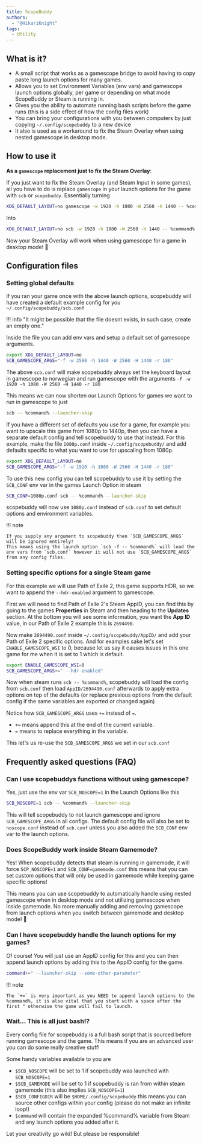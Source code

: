 ```yaml
---
title: ScopeBuddy
authors:
  - "@HikariKnight"
tags:
  - Utility
---
```


## What is it?

- A small script that works as a gamescope bridge to avoid having to copy paste long launch options for many games.
- Allows you to set Environment Variables (env vars) and gamescope launch options globally, per game or depending on what mode ScopeBuddy or Steam is running in.
- Gives you the ability to automate running bash scripts before the game runs (this is a side effect of how the config files work)
- You can bring your configurations with you between computers by just copying `~/.config/scopebuddy` to a new device
- It also is used as a workaround to fix the Steam Overlay when using nested gamescope in desktop mode.

## How to use it

**As a `gamescope` replacement just to fix the Steam Overlay**:

If you just want to fix the Steam Overlay (and Steam Input in some games), all you have to do is replace `gamescope` in your launch options for the game with `scb` or `scopebuddy`.
Essentially turning

```bash
XDG_DEFAULT_LAYOUT=no gamescope -w 1920 -h 1080 -W 2560 -H 1440 -- %command% --launcher-skip
```

Into

```bash
XDG_DEFAULT_LAYOUT=no scb -w 1920 -h 1080 -W 2560 -H 1440 -- %command% --launcher-skip
```

Now your Steam Overlay will work when using gamescope for a game in desktop mode! 🎉

## Configuration files

### Setting global defaults

If you ran your game once with the above launch options, scopebuddy will have created a default example config for you `~/.config/scopebuddy/scb.conf`

!!! info "It might be possible that the file doesnt exists, in such case, create an empty one."

Inside the file you can add env vars and setup a default set of gamescope arguments.

```bash
export XDG_DEFAULT_LAYOUT=no
SCB_GAMESCOPE_ARGS="-f -w 2560 -h 1440 -W 2560 -H 1440 -r 180"
```

The above `scb.conf` will make scopebuddy always set the keyboard layout in gamescope to norwegian and run gamescope with the arguments `-f -w 1920 -h 1080 -W 2560 -H 1440 -r 180`

This means we can now shorten our Launch Options for games we want to run in gamescope to just

```bash
scb -- %command% --launcher-skip
```

If you have a different set of defaults you use for a game, for example you want to upscale this game from 1080p to 1440p, then you can have a separate default config and tell scopebuddy to use that instead.
For this example, make the file `1080p.conf` inside `~/.config/scopebuddy/` and add defaults specific to what you want to use for upscaling from 1080p.

```bash
export XDG_DEFAULT_LAYOUT=no
SCB_GAMESCOPE_ARGS="-f -w 1920 -h 1080 -W 2560 -H 1440 -r 180"
```

To use this new config you can tell scopebuddy to use it by setting the `SCB_CONF` env var in the games Launch Option in steam

```bash
SCB_CONF=1080p.conf scb -- %command% --launcher-skip
```

scopebuddy will now use `1080p.conf` instead of `scb.conf` to set default options and environment variables.

!!! note

    If you supply any argument to scopebuddy then `SCB_GAMESCOPE_ARGS` will be ignored entirely!
    This means using the launch option `scb -f -- %command%` will load the env vars from `scb.conf` however it will not use `SCB_GAMESCOPE_ARGS` from any config files.

### Setting specific options for a single Steam game

For this example we will use Path of Exile 2, this game supports HDR, so we want to append the `--hdr-enabled` argument to gamescope.

First we will need to find Path of Exile 2's Steam AppID, you can find this by going to the games **Properties** in Steam and then heading to the **Updates** section.
At the bottom you will see some information, you want the **App ID** value, in our Path of Exile 2 example this is `2694490`.

Now make `2694490.conf` inside `~/.config/scopebuddy/AppID/` and add your Path of Exile 2 specific options.
And for examples sake let's set `ENABLE_GAMESCOPE_WSI` to 0, because let us say it causes issues in this one game for me when it is set to 1 which is default.

```bash
export ENABLE_GAMESCOPE_WSI=0
SCB_GAMESCOPE_ARGS+=" --hdr-enabled"
```

Now when steam runs `scb -- %command%`, scopebuddy will load the config from `scb.conf` then load `AppID/2694490.conf` afterwards to apply extra options on top of the defaults (or replace previous options from the default config if the same variables are exported or changed again)

Notice how `SCB_GAMESCOPE_ARGS` uses `+=` instead of `=`.

- `+=` means append this at the end of the current variable.
- `=` means to replace everything in the variable.

This let's us re-use the `SCB_GAMESCOPE_ARGS` we set in our `scb.conf`

## Frequently asked questions (FAQ)

### Can I use scopebuddys functions without using gamescope?

Yes, just use the env var `SCB_NOSCOPE=1` in the Launch Options like this

```bash
SCB_NOSCOPE=1 scb -- %command% --launcher-skip
```

This will tell scopebuddy to not launch gamescope and ignore `SCB_GAMESCOPE_ARGS` in all configs.
The default config file will also be set to `noscope.conf` instead of `scb.conf` unless you also added the `SCB_CONF` env var to the launch options.

### Does ScopeBuddy work inside Steam Gamemode?

Yes!
When scopebuddy detects that steam is running in gamemode, it will force `SCP_NOSCOPE=1` and `SCB_CONF=gamemode.conf` this means that you can set custom options that will only be used in gamemode while keeping game specific options!

This means you can use scopebuddy to automatically handle using nested gamescope when in desktop mode and not utilizing gamescope when inside gamemode.
No more manually adding and removing gamescope from launch options when you switch between gamemode and desktop mode! 🎉

### Can I have scopebuddy handle the launch options for my games?

Of course! You will just use an AppID config for this and you can then append launch options by adding this to the AppID config for the game.

```bash
command+=" --launcher-skip --some-other-parameter"
```

!!! note

    The `+=` is very important as you NEED to append launch options to the %command%, it is also vital that you start with a space after the first " otherwise the game will fail to launch.

### Wait... This is all just bash!?

Every config file for scopebuddy is a full bash script that is sourced before running gamescope and the game. This means if you are an advanced user you can do some really creative stuff!

Some handy variables available to you are

- `$SCB_NOSCOPE` will be set to 1 if scopebuddy was launched with `SCB_NOSCOPE=1`
- `$SCB_GAMEMODE` will be set to 1 if scopebuddy is ran from within steam gamemode (this also implies `SCB_NOSCOPE=1`)
- `$SCB_CONFIGDIR` will be `$HOME/.config/scopebuddy` this means you can source other configs within your config (please do not make an infinite loop!)
- `$command` will contain the expanded %command% variable from Steam and any launch options you added after it.

Let your creativity go wild!
But please be responsible!
